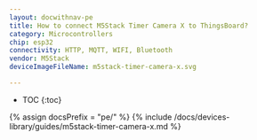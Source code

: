 ```yaml
---
layout: docwithnav-pe
title: How to connect M5Stack Timer Camera X to ThingsBoard?
category: Microcontrollers
chip: esp32
connectivity: HTTP, MQTT, WIFI, Bluetooth
vendor: M5Stack
deviceImageFileName: m5stack-timer-camera-x.svg

---
```


* TOC
{:toc}

{% assign docsPrefix = "pe/" %}
{% include /docs/devices-library/guides/m5stack-timer-camera-x.md %}
